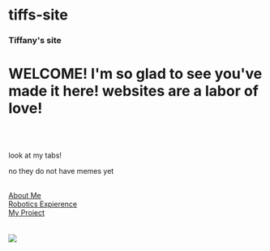 # tiffs-site

<!DOCTYPE html>
<html>
<head>
<h3>Tiffany's site</h3>
   
</head>
<body>
    <h1>WELCOME! I'm so glad to see you've made it here! websites are a labor of love!</h1>
    <br/>
    <!-- short intro of my self and this site-->
   <br/>
    <p>look at my tabs!</p>
    <p>no they do not have memes yet</p>
  <br/>
  <a href="https://github.com/t-haghighi/tab1">About Me</a> <br/>
  <a href="https://github.com/t-haghighi/Robotic-expierence">Robotics Expierence</a><br/>
  <a href="https://github.com/t-haghighi/my-project">My Proiect</a><br/>
  <a href="https://github.com/t-haghighi/coding-expierence"<Coding expierence</a><br/>
  <br/>
    <a href="http://dearkidlovemom.com/wp-content/uploads/2014/10/but-wait-theres-more.jpg" target="_blank">
    <img src="http://dearkidlovemom.com/wp-content/uploads/2014/10/but-wait-theres-more.jpg"/></a>
</body>
</html>
